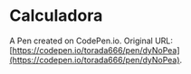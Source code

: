 # Calculadora

A Pen created on CodePen.io. Original URL: [https://codepen.io/torada666/pen/dyNoPea](https://codepen.io/torada666/pen/dyNoPea).


